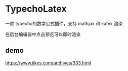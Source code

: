 # TypechoLatex
一款 typecho的数学公式插件，支持 mathjax 和 katex 渲染

在后台编辑器中点击预览可以即时渲染

## demo
https://www.ijkxs.com/archives/333.html


